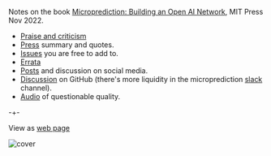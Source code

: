 Notes on the book [Microprediction: Building an Open AI Network](https://mitpress.mit.edu/9780262047326/microprediction/), MIT Press Nov 2022.  

- [Praise and criticism](https://microprediction.github.io/building_an_open_ai_network/feedback.html)
- [Press](https://microprediction.github.io/building_an_open_ai_network/press.html) summary and quotes.  
- [Issues](https://github.com/microprediction/building_an_open_ai_network/issues) you are free to add to. 
- [Errata](https://github.com/microprediction/building_an_open_ai_network/issues/5)
- [Posts](https://microprediction.github.io/building_an_open_ai_network/social_media.html) and discussion on social media.
- [Discussion](https://github.com/microprediction/building_an_open_ai_network/discussions) on GitHub (there's more liquidity in the
    microprediction [slack](https://microprediction.github.io/microprediction/slack.html) channel). 
- [Audio](https://github.com/microprediction/building_an_open_ai_network/tree/main/docs/assets/audio) of questionable quality. 

-+-

View as [web page](https://microprediction.github.io/building_an_open_ai_network/)



![cover](/building_an_open_ai_network/assets/images/book_grey.png)
